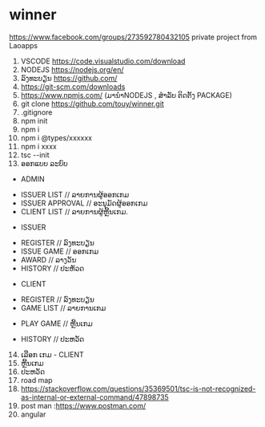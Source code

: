 # winner
https://www.facebook.com/groups/273592780432105
private project from Laoapps
1.	VSCODE https://code.visualstudio.com/download
2.	NODEJS https://nodejs.org/en/
3.	ລົງທະບຽນ https://github.com/
4.	https://git-scm.com/downloads
5.	https://www.npmjs.com/ (ມານຳNODEJS , ສຳລັບ ຕິດຕັ້ງ PACKAGE)
6. git clone https://github.com/touy/winner.git
7. .gitignore
8. npm init
9. npm i 
10. npm i @types/xxxxxx
11. npm i xxxx
12. tsc --init
13. ອອກແບບ ລະບົບ
- ADMIN
+ ISSUER LIST // ລາຍການຜູ້ອອກເກມ
+ ISSUER APPROVAL //  ອະນຸມັດຜູ້ອອກເກມ
+ CLIENT LIST // ລາຍການຜູ້ຫຼີ້ນເກມ.
- ISSUER
+ REGISTER // ລົງທະບຽນ
+ ISSUE GAME // ອອກເກມ
+ AWARD // ລາງວັນ
+ HISTORY // ປະຫັວດ
- CLIENT
+ REGISTER // ລົງທະບຽນ
+ GAME LIST // ລາຍການເກມ
* PLAY GAME // ຫຼີ້ນເກມ
+ HISTORY // ປະຫວັດ
14. ເລືອກ ເກມ - CLIENT
15. ຫຼີ້ນເກມ
16. ປະຫວັດ
17. road map
18. https://stackoverflow.com/questions/35369501/tsc-is-not-recognized-as-internal-or-external-command/47898735
19. post man :https://www.postman.com/
20. angular 